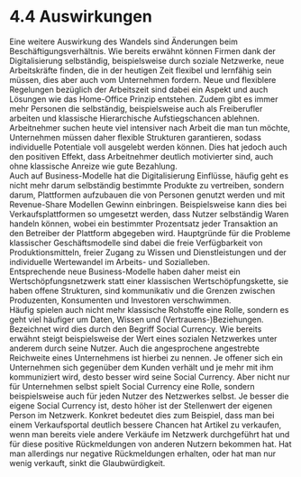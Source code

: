 # 4.4 AuswirkungenEine weitere Auswirkung des Wandels sind Änderungen beim Beschäftigungsverhältnis. Wie bereits erwähnt können Firmen dank der Digitalisierung selbständig, beispielsweise durch soziale Netzwerke, neue Arbeitskräfte finden, die in der heutigen Zeit flexibel und lernfähig sein müssen, dies aber auch vom Unternehmen fordern. Neue und flexiblere Regelungen bezüglich der Arbeitszeit sind dabei ein Aspekt und auch Lösungen wie das Home-Office Prinzip entstehen. Zudem gibt es immer mehr Personen die selbständig, beispielsweise auch als Freiberufler arbeiten und klassische Hierarchische Aufstiegschancen ablehnen. Arbeitnehmer suchen heute viel intensiver nach Arbeit die man tun möchte, Unternehmen müssen daher flexible Strukturen garantieren, sodass individuelle Potentiale voll ausgelebt werden können. Dies hat jedoch auch den positiven Effekt, dass Arbeitnehmer deutlich motivierter sind, auch ohne klassische Anreize wie gute Bezahlung.  Auch auf Business-Modelle hat die Digitalisierung Einflüsse, häufig geht es nicht mehr darum selbständig bestimmte Produkte zu vertreiben, sondern darum, Plattformen aufzubauen die von Personen genutzt werden und mit Revenue-Share Modellen Gewinn einbringen. Beispielsweise kann dies bei Verkaufsplattformen so umgesetzt werden, dass Nutzer selbständig Waren handeln können, wobei ein bestimmter Prozentsatz jeder Transaktion an den Betreiber der Plattform abgegeben wird. Hauptgründe für die Probleme klassischer Geschäftsmodelle sind dabei die freie Verfügbarkeit von Produktionsmitteln, freier Zugang zu Wissen und Dienstleistungen und der individuelle Wertewandel im Arbeits- und Sozialleben.  Entsprechende neue Business-Modelle haben daher meist ein Wertschöpfungsnetzwerk statt einer klassischen Wertschöpfungskette, sie haben offene Strukturen, sind kommunikativ und die Grenzen zwischen Produzenten, Konsumenten und Investoren verschwimmen.  Häufig spielen auch nicht mehr klassische Rohstoffe eine Rolle, sondern es geht viel häufiger um Daten, Wissen und \(Vertrauens-\)Beziehungen. Bezeichnet wird dies durch den Begriff Social Currency. Wie bereits erwähnt steigt beispielsweise der Wert eines sozialen Netzwerkes unter anderem durch seine Nutzer. Auch die angesprochene angestrebte Reichweite eines Unternehmens ist hierbei zu nennen. Je offener sich ein Unternehmen sich gegenüber dem Kunden verhält und je mehr mit ihm kommuniziert wird, desto besser wird seine Social Currency. Aber nicht nur für Unternehmen selbst spielt Social Currency eine Rolle, sondern beispielsweise auch für jeden Nutzer des Netzwerkes selbst. Je besser die eigene Social Currency ist, desto höher ist der Stellenwert der eigenen Person im Netzwerk. Konkret bedeutet dies zum Beispiel, dass man bei einem Verkaufsportal deutlich bessere Chancen hat Artikel zu verkaufen, wenn man bereits viele andere Verkäufe im Netzwerk durchgeführt hat und für diese positive Rückmeldungen von anderen Nutzern bekommen hat. Hat man allerdings nur negative Rückmeldungen erhalten, oder hat man nur wenig verkauft, sinkt die Glaubwürdigkeit.